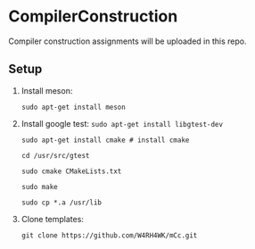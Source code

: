 # CompilerConstruction
Compiler construction assignments  will be uploaded in this repo.

## Setup

1. Install meson:

   `sudo apt-get install meson`
   
2. Install google test:
   `sudo apt-get install libgtest-dev`
   
   `sudo apt-get install cmake # install cmake`
   
   `cd /usr/src/gtest`
   
   `sudo cmake CMakeLists.txt`
   
   `sudo make`
   
   `sudo cp *.a /usr/lib`

3. Clone templates:

   `git clone https://github.com/W4RH4WK/mCc.git`
